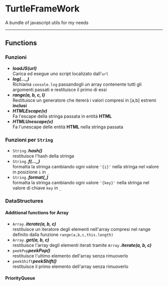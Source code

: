 # TurtleFrameWork
A bundle of javascript utils for my needs
___
## Functions
### Funzioni 
- ***loadJS(url)*** \
  Carica ed esegue uno script localizato dall'`url`
- ***log(..._)*** \
  Richiama `console.log` passandogli un array contenente tutti gli argomenti passati e restituisce il primo di essi
- ***range(a, b, c, l)*** \
  Restituisce un generatore che itererà i valori compresi in [a,b] estremi **inclusi**
- ***HTMLEscape(v)*** \
  Fa l'escape della stringa passata in entità **HTML**
- ***HTMLUnescape(v)*** \
  Fa l'unescape delle entità **HTML** nella stringa passata

### Funzioni per `String`
- `String.`***hash()*** \
  restituisce l'hash della stringa
- `String.`***f(..._)*** \
  formatta la stringa cambiando ogni valore `'{i}'` nella stringa nel valore in posizione `i` in `_`
- `String.`***format(_)*** \
  formatta la stringa cambiando ogni valore `'{key}'` nella stringa nel valore di chiave `key` in `_`

### DataStructures
#### Additional functions for Array
- `Array.`***iterate(a, b, c)*** \
  restituisce un iteratore degli elementi nell'array compresi nel range definito dalla funzione `range(a,b,c,this.length)`
- `Array.`***get(a, b, c)*** \
  restituisce l'array degli elementi iterati tramite `Array.`***iterate(a, b, c)***
- `peekPop`***peekPop()*** \
  restituisce l'ultimo elemento dell'array senza rimuoverlo
- `peekShift`***peekShift()*** \
  restituisce il primo elemento dell'array senza rimuoverlo
#### PriorityQueue